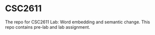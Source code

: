 # CSC2611
The repo for CSC2611 Lab: Word embedding and semantic change. 
This repo contains pre-lab and lab assignment.
